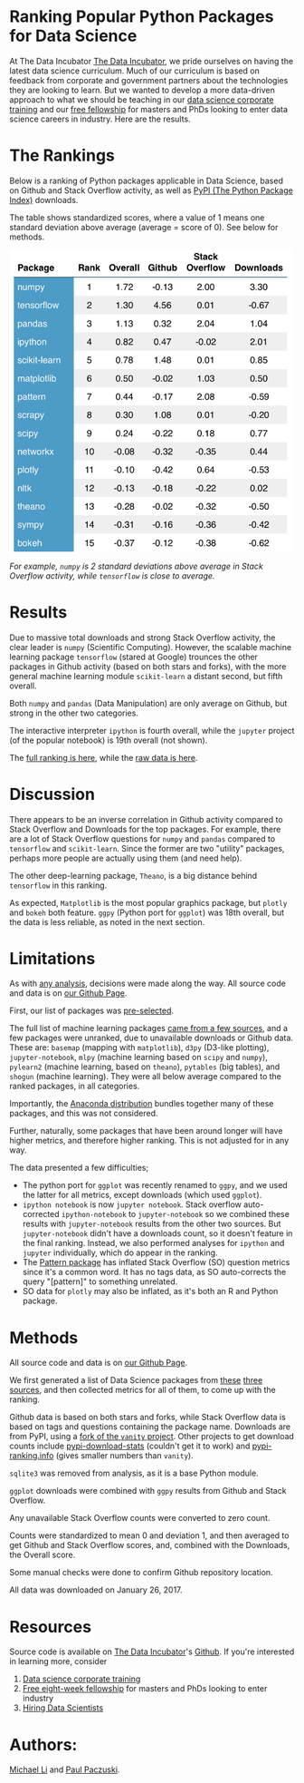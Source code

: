 # Ranking Popular Python Packages for Data Science

At The Data Incubator [The Data Incubator](https://www.thedataincubator.com/),
we pride ourselves on having the latest data science curriculum.  Much of our
curriculum is based on feedback from corporate and government partners about
the technologies they are looking to learn.  But we wanted to develop a more
data-driven approach to what we should be teaching in
our
[data science corporate training](https://www.thedataincubator.com/training.html) and
our [free fellowship](https://www.thedataincubator.com/fellowship.html) for
masters and PhDs looking to enter data science careers in industry.  Here are
the results.

# The Rankings

Below is a ranking of Python packages applicable in Data Science, based on
Github and Stack Overflow activity, as well
as [PyPI (The Python Package Index)](https://pypi.python.org/pypi) downloads.

The table shows standardized scores, where a value of 1 means one standard
deviation above average (average = score of 0). See below for methods.

<img src="img/python-rank.png" width=500px></img>

*For example, `numpy` is 2 standard deviations above average in Stack Overflow
activity, while `tensorflow` is close to average.*

# Results

Due to massive total downloads and strong Stack Overflow activity, the clear
leader is `numpy` (Scientific Computing). However, the scalable machine
learning package `tensorflow` (stared at Google) trounces the other packages in
Github activity (based on both stars and forks), with the more general machine
learning module `scikit-learn` a distant second, but fifth overall.

Both `numpy` and `pandas` (Data Manipulation) are only average on Github, but
strong in the other two categories.

The interactive interpreter `ipython` is fourth overall, while the `jupyter`
project (of the popular notebook) is 19th overall (not shown).

The [full ranking is here](output/python-ranks-with-na.csv), while
the [raw data is here](output/python-data-wide.csv).


# Discussion

There appears to be an inverse correlation in Github activity compared to Stack
Overflow and Downloads for the top packages. For example, there are a lot of
Stack Overflow questions for `numpy` and `pandas` compared to `tensorflow` and
`scikit-learn`. Since the former are two "utility" packages, perhaps more people are
actually using them (and need help).

The other deep-learning package, `Theano`, is a big distance behind `tensorflow`
in this ranking. 

As expected, `Matplotlib` is the most popular graphics package, but `plotly`
and `bokeh` both feature. `ggpy` (Python port for `ggplot`) was 18th overall,
but the data is less reliable, as noted in the next section. 


# Limitations

As
with [any analysis](https://twitter.com/benhamner/status/732392995610198016),
decisions were made along the way. All source code and data is on [our Github Page](https://github.com/thedataincubator/data-science-blogs).

First, our list of packages was [pre-selected](#Methods). 

The full list of machine learning packages [came from a few sources](#Methods),
and a few packages were unranked, due to unavailable downloads or Github
data. These are: `basemap` (mapping with `matplotlib`), `d3py` (D3-like
plotting), `jupyter-notebook`, `mlpy` (machine learning based on `scipy` and
`numpy`), `pylearn2` (machine learning, based on `theano`), `pytables` (big
tables), and `shogun` (machine learning). They were all below average compared
to the ranked packages, in all categories.

Importantly,
the [Anaconda distribution](https://www.continuum.io/anaconda-overview) bundles
together many of these packages, and this was not considered.

Further, naturally, some packages that have been around longer will have higher
metrics, and therefore higher ranking. This is not adjusted for in any way.

The data presented a few difficulties;

* The python port for `ggplot` was recently renamed to `ggpy`, and we used the
  latter for all metrics, except downloads (which used `ggplot`).
* `ipython notebook` is now `jupyter notebook`. Stack overflow auto-corrected
  `ipython-notebook` to `jupyter-notebook` so we combined these results with
  `jupyter-notebook` results from the other two sources. But `jupyter-notebook`
  didn't have a downloads count, so it doesn't feature in the final
  ranking. Instead, we also performed analyses for `ipython` and `jupyter`
  individually, which do appear in the ranking.
* The [Pattern package](https://github.com/clips/pattern) has inflated Stack
  Overflow (SO) question metrics since it's a common word. It has no tags data,
  as SO auto-corrects the query "[pattern]" to something unrelated.
* SO data for `plotly` may also be inflated, as it's both an R and Python
  package.



# Methods

All source code and data is on [our Github Page](https://github.com/thedataincubator/data-science-blogs).

We first generated a list of Data Science packages
from
[these](https://github.com/rasbt/pattern_classification/blob/master/resources/python_data_libraries.md) [three](https://www.upwork.com/hiring/data/15-python-libraries-data-science/) [sources](http://www.datasciencecentral.com/profiles/blogs/9-python-analytics-libraries-1),
and then collected metrics for all of them, to come up with the ranking.

Github data is based on both stars and forks, while Stack Overflow data is based
on tags and questions containing the package name. Downloads are from PyPI,
using
a [fork of the `vanity` project](https://github.com/pavopax/vanity). Other
projects to get download counts
include [pypi-download-stats](https://github.com/jantman/pypi-download-stats)
(couldn't get it to work)
and [pypi-ranking.info](http://pypi-ranking.info/alltime) (gives smaller
numbers than `vanity`).

`sqlite3` was removed from analysis, as it is a base Python module.

`ggplot` downloads were combined with `ggpy` results from Github and Stack
Overflow.

Any unavailable Stack Overflow counts were converted to zero count.

Counts were standardized to mean 0 and deviation 1, and then averaged to get
Github and Stack Overflow scores, and, combined with the Downloads, the Overall
score.

Some manual checks were done to confirm Github repository location.

All data was downloaded on January 26, 2017.

# Resources
Source code is available
on
[The Data Incubator](https://www.thedataincubator.com/)'s
[Github](https://github.com/thedataincubator/data-science-blogs/).  If you're
interested in learning more, consider

1. [Data science corporate training](https://www.thedataincubator.com/training.html)
2. [Free eight-week fellowship](https://www.thedataincubator.com/fellowship.html) for masters and PhDs looking to enter industry
3. [Hiring Data Scientists](https://www.thedataincubator.com/hiring.html)

# Authors:
[Michael Li](https://github.com/tianhuil/) and [Paul Paczuski](https://github.com/pavopax/).
